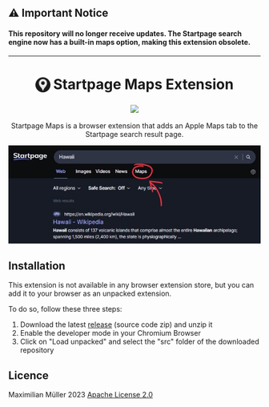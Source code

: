## ⚠️ Important Notice
#### This repository will no longer receive updates. The Startpage search engine now has a built-in maps option, making this extension obsolete.
---
<h1 align="center">
<sub>
<img src="src/icon/128.png" height="30">
</sub>
Startpage Maps Extension
</h1>

<p align="center">
<a href="https://github.com/maxmmueller/startpage-maps/blob/main/LICENSE"><img src="https://img.shields.io/badge/license-Apache%202-blue"/></a>
</p>


<p align="center">Startpage Maps is a browser extension that adds an Apple Maps tab to the Startpage search result page.</p>


<p align="center">
<img src="images/search.jpg">
</p>

## Installation
This extension is not available in any browser extension store, but you can add it to your browser as an unpacked extension.

To do so, follow these three steps:

1. Download the latest [release](https://github.com/maxmmueller/startpage-maps/releases/latest) (source code zip) and unzip it
2. Enable the developer mode in your Chromium Browser
3. Click on "Load unpacked" and select the "src" folder of the downloaded repository

## Licence
Maximilian Müller 2023 [Apache License 2.0](LICENSE)
